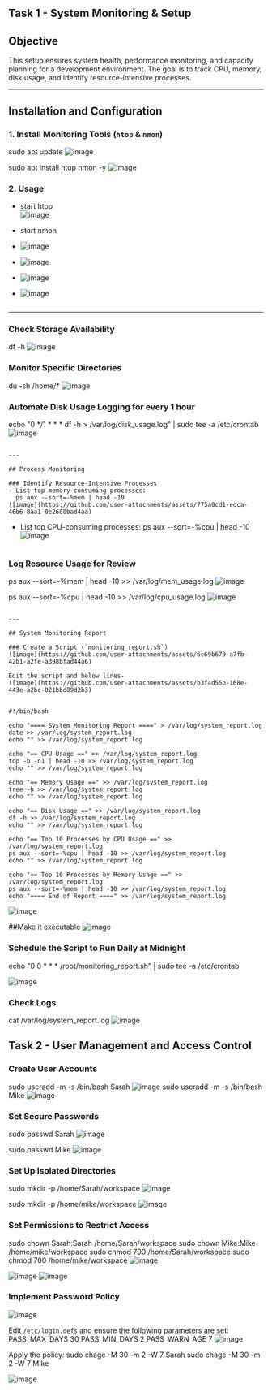 ## Task 1 - System Monitoring & Setup

## Objective
This setup ensures system health, performance monitoring, and capacity planning for a development environment. The goal is to track CPU, memory, disk usage, and identify resource-intensive processes.

---

## Installation and Configuration

### 1. Install Monitoring Tools (`htop` & `nmon`)

sudo apt update
![image](https://github.com/user-attachments/assets/be93de03-9ffe-44cb-b748-13d5eea2e84e)

sudo apt install htop nmon -y
![image](https://github.com/user-attachments/assets/7e610c0d-9c52-49c6-ac09-55a45102c70e)


### 2. Usage
- start htop  
  ![image](https://github.com/user-attachments/assets/43be298c-a0ec-4f8f-8ce6-ffecfec8b2bd)

- start nmon
- ![image](https://github.com/user-attachments/assets/7c474fb2-6cc7-4b88-bc08-93372930bbe2)
- ![image](https://github.com/user-attachments/assets/95e76199-9be3-4928-a9d4-eef3d711db99)
- ![image](https://github.com/user-attachments/assets/c3257b95-969a-4402-900d-57a006a49518)
- ![image](https://github.com/user-attachments/assets/ea79b0b1-23d7-420f-880a-fca5753afa40)



  ```

---
### Check Storage Availability
df -h
![image](https://github.com/user-attachments/assets/bbf00ad4-19dc-477a-b478-363273a32dd0)


### Monitor Specific Directories
du -sh /home/*
![image](https://github.com/user-attachments/assets/671c7b08-6fce-4884-b095-7ab191303676)


### Automate Disk Usage Logging for every 1 hour

echo "0 */1 * * * df -h > /var/log/disk_usage.log" | sudo tee -a /etc/crontab
![image](https://github.com/user-attachments/assets/85129106-daa3-4ed6-8a4a-c275317b4c75)

```

---

## Process Monitoring

### Identify Resource-Intensive Processes
- List top memory-consuming processes:
  ps aux --sort=-%mem | head -10
![image](https://github.com/user-attachments/assets/775a0cd1-edca-46b6-8aa1-0e2680bad4aa)

  ```
- List top CPU-consuming processes:
  ps aux --sort=-%cpu | head -10
  ![image](https://github.com/user-attachments/assets/3a7cc45a-b15b-4066-9482-66f3bc20cb3a)

  ```

### Log Resource Usage for Review

ps aux --sort=-%mem | head -10 >> /var/log/mem_usage.log
![image](https://github.com/user-attachments/assets/509a2d6f-b496-4b13-b913-7fd738ae3701)

ps aux --sort=-%cpu | head -10 >> /var/log/cpu_usage.log
![image](https://github.com/user-attachments/assets/e7d90761-786e-4554-8a26-c5b277ccebf0)


```

---

## System Monitoring Report

### Create a Script (`monitoring_report.sh`)
![image](https://github.com/user-attachments/assets/6c69b679-a7fb-42b1-a2fe-a398bfad44a6)

Edit the script and below lines-
![image](https://github.com/user-attachments/assets/b3f4d55b-168e-443e-a2bc-021bbd89d2b3)


#!/bin/bash

echo "==== System Monitoring Report ====" > /var/log/system_report.log
date >> /var/log/system_report.log
echo "" >> /var/log/system_report.log

echo "== CPU Usage ==" >> /var/log/system_report.log
top -b -n1 | head -10 >> /var/log/system_report.log
echo "" >> /var/log/system_report.log

echo "== Memory Usage ==" >> /var/log/system_report.log
free -h >> /var/log/system_report.log
echo "" >> /var/log/system_report.log

echo "== Disk Usage ==" >> /var/log/system_report.log
df -h >> /var/log/system_report.log
echo "" >> /var/log/system_report.log

echo "== Top 10 Processes by CPU Usage ==" >> /var/log/system_report.log
ps aux --sort=-%cpu | head -10 >> /var/log/system_report.log
echo "" >> /var/log/system_report.log

echo "== Top 10 Processes by Memory Usage ==" >> /var/log/system_report.log
ps aux --sort=-%mem | head -10 >> /var/log/system_report.log
echo "==== End of Report ====" >> /var/log/system_report.log
```
![image](https://github.com/user-attachments/assets/4af8c413-90e3-4d75-a271-a26bf88a3d28)

##Make it executable 
![image](https://github.com/user-attachments/assets/6f419c15-cdb4-4965-b429-670befb0a54d)


### Schedule the Script to Run Daily at Midnight
echo "0 0 * * * /root/monitoring_report.sh" | sudo tee -a /etc/crontab

![image](https://github.com/user-attachments/assets/5c92b445-c7c2-4e18-9d5d-7702028dd082)


### Check Logs
cat /var/log/system_report.log
![image](https://github.com/user-attachments/assets/2262485a-4f7d-43e7-856b-4093825b802d)


## Task 2 - User Management and Access Control

### Create User Accounts
sudo useradd -m -s /bin/bash Sarah
![image](https://github.com/user-attachments/assets/85568861-303f-4c7c-9e7f-bb2562e18847)
sudo useradd -m -s /bin/bash Mike
![image](https://github.com/user-attachments/assets/29a4f1a5-8742-4100-9949-8f765aae74a1)


### Set Secure Passwords
sudo passwd Sarah
![image](https://github.com/user-attachments/assets/88318152-f772-4b72-bc09-c404df6d3fe8)

sudo passwd Mike
![image](https://github.com/user-attachments/assets/971d1de4-3372-4fec-b954-9ff6d689259b)


### Set Up Isolated Directories
sudo mkdir -p /home/Sarah/workspace
![image](https://github.com/user-attachments/assets/9a087d21-8281-4542-88bd-d6ebde6bcc16)


sudo mkdir -p /home/mike/workspace
![image](https://github.com/user-attachments/assets/ac5293e6-d2fe-451b-b15a-88e919e086d8)


### Set Permissions to Restrict Access
sudo chown Sarah:Sarah /home/Sarah/workspace
sudo chown Mike:Mike /home/mike/workspace
sudo chmod 700 /home/Sarah/workspace
sudo chmod 700 /home/mike/workspace
![image](https://github.com/user-attachments/assets/c57889a3-750a-4c3f-9380-22a513e15942)

![image](https://github.com/user-attachments/assets/97a38876-42e9-4f0c-9c75-b70c7e900035)
![image](https://github.com/user-attachments/assets/cf5e9fea-af55-4d1e-a859-b40fd07011da)


### Implement Password Policy
![image](https://github.com/user-attachments/assets/84fda0e0-c9b9-4a7a-a08d-9ad80edad6a1)

Edit `/etc/login.defs` and ensure the following parameters are set:
PASS_MAX_DAYS   30
PASS_MIN_DAYS   2
PASS_WARN_AGE   7
![image](https://github.com/user-attachments/assets/63600daa-29a7-4259-a4a6-26d63842a7ec)

Apply the policy:
sudo chage -M 30 -m 2 -W 7 Sarah
sudo chage -M 30 -m 2 -W 7 Mike

![image](https://github.com/user-attachments/assets/ffb54158-bfd8-4802-ac65-5a3862c52712)




